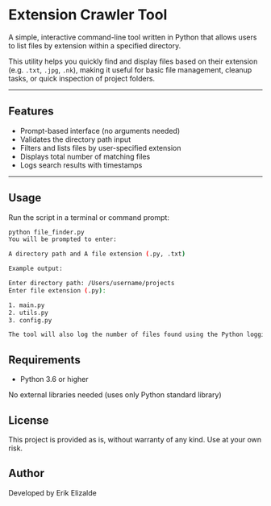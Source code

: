 # Extension Crawler Tool

A simple, interactive command-line tool written in Python that allows users to list files by extension within a specified directory.

This utility helps you quickly find and display files based on their extension (e.g. `.txt`, `.jpg`, `.nk`), making it useful for basic file management, cleanup tasks, or quick inspection of project folders.

---

## Features

- Prompt-based interface (no arguments needed)
- Validates the directory path input
- Filters and lists files by user-specified extension
- Displays total number of matching files
- Logs search results with timestamps

---

## Usage

Run the script in a terminal or command prompt:

```bash
python file_finder.py
You will be prompted to enter:

A directory path and A file extension (.py, .txt)

Example output:

Enter directory path: /Users/username/projects
Enter file extension (.py):

1. main.py
2. utils.py
3. config.py

The tool will also log the number of files found using the Python logging module.
```

## Requirements

- Python 3.6 or higher

No external libraries needed (uses only Python standard library)

## License

This project is provided as is, without warranty of any kind. Use at your own risk.

## Author

Developed by Erik Elizalde
